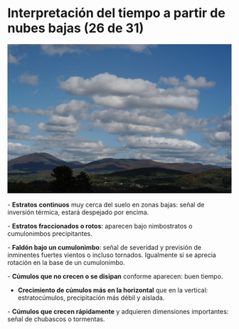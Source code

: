 # Interpretación del tiempo a partir de nubes bajas (26 de 31)

![Estratocúmulos](img/stratocu2.jpg)

\- **Estratos** **continuos** muy cerca del suelo en zonas bajas: señal de inversión térmica, estará despejado por encima.

\- **Estratos fraccionados o rotos**: aparecen bajo nimbostratos o cumulonimbos precipitantes.

\- **Faldón bajo un cumulonimbo**: señal de severidad y previsión de inminentes fuertes vientos o incluso tornados. Igualmente si se aprecia rotación en la base de un cumulonimbo.  

\- **Cúmulos que no crecen o se disipan** conforme aparecen: buen tiempo.  

- **Crecimiento de cúmulos más en la horizontal** que en la vertical: estratocúmulos, precipitación más débil y aislada.  

\- **Cúmulos que crecen rápidamente** y adquieren dimensiones importantes: señal de chubascos o tormentas.  
 

